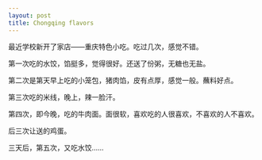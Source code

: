 ```yaml
---
layout: post
title: Chongqing flavors
---
```


最近学校新开了家店——重庆特色小吃。吃过几次，感觉不错。

第一次吃的水饺，馅挺多，觉得很好。还送了份粥，无糖也无盐。

第二次是第天早上吃的小笼包，猪肉馅，皮有点厚，感觉一般。蘸料好点。

第三次吃的米线，晚上，辣一脸汗。

第四次，即今晚，吃的牛肉面。面很软，喜欢吃的人很喜欢，不喜欢的人不喜欢。

后三次让送的鸡蛋。

三天后，第五次，又吃水饺……
